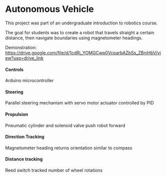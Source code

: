 # Autonomous Vehicle
This project was part of an undergraduate introduction to robotics course.

The goal for students was to create a robot that travels straight a certain distance, then navigate boundaries using magnetometer headings.

Demonstration:
https://drive.google.com/file/d/1cdRi_YOMGCwp0VcparbAZbSs_ZBniHbV/view?usp=drive_link

#### Controls
Arduino microcontroller <br />

#### Steering
Parallel steering mechanism with servo motor actuator controlled by PID <br />

#### Propulsion
Pneumatic cylinder and solenoid valve push robot forward <br />

#### Direction Tracking
Magnetometer heading returns orientation similar to compass <br />

#### Distance tracking
Reed switch tracked number of wheel rotations <br />

